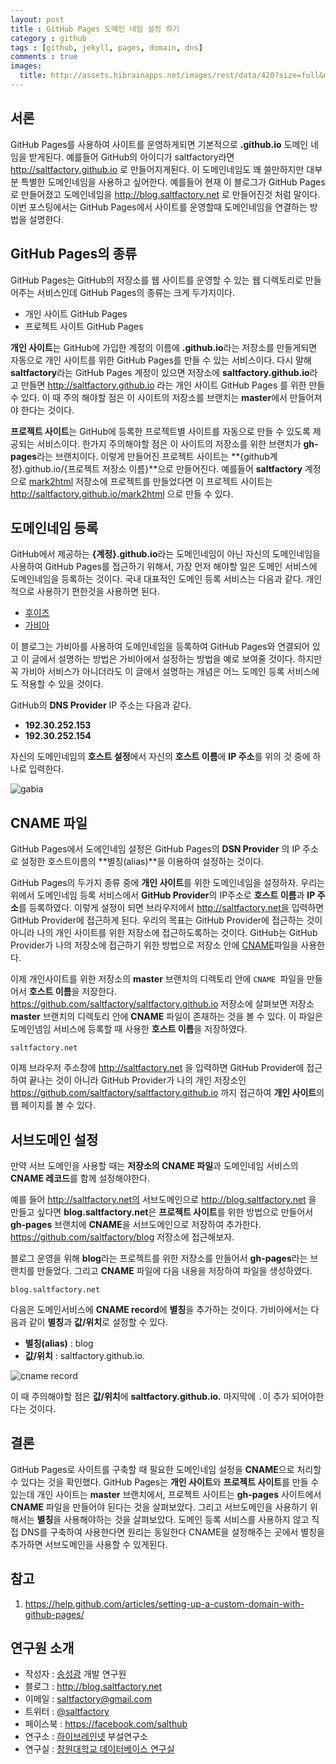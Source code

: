 ```yaml
---
layout: post
title : GitHub Pages 도메인 네임 설정 하기
category : github
tags : [github, jekyll, pages, domain, dns]
comments : true
images:
  title: http://assets.hibrainapps.net/images/rest/data/420?size=full&m=1434356458
---
```



## 서론

GitHub Pages를 사용하여 사이트를 운영하게되면 기본적으로 **.github.io** 도메인 네임을 받게된다. 예를들어 GitHub의 아이디가 saltfactory라면 http://saltfactory.github.io 로 만들어지게된다. 이 도메인네임도 꽤 쓸만하지만 대부분 특별한 도메인네임을 사용하고 싶어한다. 예를들어 현재 이 블로그가 GitHub Pages로 만들어졌고 도메인네임을 http://blog.saltfactory.net 로 만들어진것 처럼 말이다. 이번 포스팅에서는 GitHub Pages에서 사이트를 운영할때 도메인네임을 연결하는 방법을 설명한다.

<!--more-->

## GitHub Pages의 종류

GitHub Pages는 GitHub의 저장소를 웹 사이트를 운영할 수 있는 웹 디렉토리로 만들어주는 서비스인데  GitHub Pages의 종류는 크게 두가지이다.

* 개인 사이트 GitHub Pages
* 프로젝트 사이트 GitHub Pages

**개인 사이트**는 GitHub에 가입한 계정의 이름에 **.github.io**라는 저장소를 만들게되면 자동으로 개인 사이트를 위한 GitHub Pages를 만들 수 있는 서비스이다. 다시 말해 **saltfactory**라는 GitHub Pages 계정이 있으면 저장소에 **saltfactory.github.io**라고 만들면 http://saltfactory.github.io 라는 개인 사이트 GitHub Pages 를 위한 만들 수 있다. 이 때 주의 해야할 점은 이 사이트의 저장소를 브랜치는 **master**에서 만들어져야 한다는 것이다.

**프로젝트 사이트**는 GitHub에 등록한 프로젝트별 사이트를 자동으로 만들 수 있도록 제공되는 서비스이다. 한가지 주의해야할 점은 이 사이트의 저장소를 위한 브랜치가 **gh-pages**라는 브랜치이다. 이렇게 만들어진 프로젝트 사이트는 **{github계정}.github.io/{프로젝트 저장소 이름}**으로 만들어진다. 예를들어 **saltfactory** 계정으로 [mark2html](https://github.com/saltfactory/mark2html) 저장소에 프로젝트를 만들었다면 이 프로젝트 사이트는 http://saltfactory.github.io/mark2html 으로 만들 수 있다.

## 도메인네임 등록

GitHub에서 제공하는 **{계정}.github.io**라는 도메인네임이 아닌 자신의 도메인네임을 사용하여 GitHub Pages를 접근하기 위해서,  가장 먼저 해야할 일은 도메인 서비스에 도메인네임을 등록하는 것이다. 국내 대표적인 도메인 등록 서비스는 다음과 같다. 개인적으로 사용하기 편한것을 사용하면 된다.

* [후이즈](http://www.whois.co.kr)
* [가비아](http://gabia.com)

이 블로그는 가비아를 사용하여 도메인네임을 등록하여 GitHub Pages와 연결되어 있고 이 글에서 설명하는 방법은 가비아에서 설정하는 방법을 예로 보여줄 것이다. 하지만 꼭 가비아 서비스가 아니더라도 이 글에서 설명하는 개념은 어느 도메인 등록 서비스에도 적용할 수 있을 것이다.

GitHub의 **DNS Provider**  IP 주소는 다음과 같다.

* **192.30.252.153**
* **192.30.252.154**

자신의 도메인네임의 **호스트 설정**에서 자신의 **호스트 이름**에 **IP 주소**를 위의 것 중에 하나로 입력한다.

![gabia ](http://assets.hibrainapps.net/images/var/albums/hbncloud/public/Screen_Shot%202015-06-13%20at%2011_59_42%20PM.png?m=1434207599)

## CNAME 파일

GitHub Pages에서 도에인네임 설정은 GitHub Pages의 **DSN Provider** 의 IP 주소로 설정한 호스트이름의 **별칭(alias)**을 이용하여 설정하는 것이다.

GitHub Pages의 두가지 종류 중에 **개인 사이트**를 위한 도메인네임을 설정하자. 우리는 위에서 도메인네임 등록 서비스에서 **GitHub Provider**의 IP주소로 **호스트 이름**과 **IP 주소**를 등록하였다. 이렇게 설정이 되면 브라우저에서 http://saltfactory.net을 입력하면 GitHub Provider에 접근하게 된다. 우리의 목표는 GitHub Provider에 접근하는 것이 아니라 나의 개인 사이트를 위한 저장소에 접근하도록하는 것이다. GitHub는 GitHub Provider가 나의 저장소에 접근하기 위한 방법으로 저장소 안에 [CNAME](https://en.wikipedia.org/wiki/CNAME_record)파일을 사용한다.

이제 개인사이트를 위한 저장소의 **master** 브랜치의 디렉토리 안에 `CNAME `파일을 만들어서 **호스트 이름**을 저장한다. https://github.com/saltfactory/saltfactory.github.io 저장소에 살펴보면 저장소 **master** 브랜치의 디렉토리 안에 **CNAME** 파일이 존재하는 것을 볼 수 있다. 이 파일은 도메인넴임 서비스에 등록할 때 사용한 **호스트 이름**을 저장하였다.

```
saltfactory.net
```
이제 브라우저 주소창에 http://saltfactory.net 을 입력하면 GitHub Provider에 접근하여 끝나는 것이 아니라 GitHub Provider가 나의 개인 저장소인 https://github.com/saltfactory/saltfactory.github.io 까지 접근하여 **개인 사이트**의 웹 페이지를 볼 수 있다.

## 서브도메인 설정

만약 서브 도메인을 사용할 때는 **저장소의 CNAME 파일**과 도메인네임 서비스의 **CNAME 레코드**를 함께 설정해야한다.

예를 들어 http://saltfactory.net의 서브도메인으로 http://blog.saltfactory.net 을 만들고 싶다면 **blog.saltfactory.net**은 **프로젝트 사이트**를 위한 방법으로 만들어서 **gh-pages** 브랜치에 **CNAME**을 서브도메인으로 저장하여 추가한다. https://github.com/saltfactory/blog 저장소에 접근해보자.

블로그 운영을 위해 **blog**라는 프로젝트를 위한 저장소를 만들어서 **gh-pages**라는 브랜치를 만들었다. 그리고 **CNAME** 파일에 다음 내용을 저장하여 파일을 생성하였다.

```
blog.saltfactory.net
```

다음은 도메인서비스에 **CNAME record**에 **별칭**을 추가하는 것이다. 가비아에서는 다음과 같이 **별칭**과 **값/위치**로 설정할 수 있다.

* **별칭(alias)** : blog
* **값/위치** : saltfactory.github.io.

![cname record](http://assets.hibrainapps.net/images/var/albums/hbncloud/public/Screen_Shot%202015-06-14%20at%201_23_33%20AM.png?m=1434212638)

이 때 주의해야할 점은 **값/위치**에 **saltfactory.github.io.** 마지막에 `.`이 추가 되어야한다는 것이다.

## 결론

GitHub Pages로 사이트를 구축할 때 필요한 도메인네임 설정을 **CNAME**으로 처리할 수 있다는 것을 확인했다. GitHub Pages는 **개인 사이트**와 **프로젝트 사이트**를 만들 수 있는데 개인 사이트는 **master** 브랜치에서, 프로젝트 사이트는 **gh-pages** 사이트에서 **CNAME** 파일을 만들어야 된다는 것을 살펴보았다. 그리고 서브도메인을 사용하기 위해서는 **별칭**을 사용해야하는 것을 살펴보았다. 도메인 등록 서비스를 사용하지 않고 직접 DNS를 구축하여 사용한다면 원리는 동일한다 CNAME을 설정해주는 곳에서 별칭을 추가하면 서브도메인을 사용할 수 있게된다.

## 참고

1. https://help.github.com/articles/setting-up-a-custom-domain-with-github-pages/

## 연구원 소개

* 작성자 : [송성광](http://about.me/saltfactory) 개발 연구원
* 블로그 : http://blog.saltfactory.net
* 이메일 : [saltfactory@gmail.com](mailto:saltfactory@gmail.com)
* 트위터 : [@saltfactory](https://twitter.com/saltfactory)
* 페이스북 : https://facebook.com/salthub
* 연구소 : [하이브레인넷](http://www.hibrain.net) 부설연구소
* 연구실 : [창원대학교 데이터베이스 연구실](http://dblab.changwon.ac.kr)
